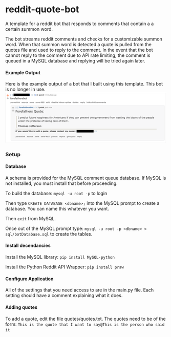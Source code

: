 reddit-quote-bot
============

A template for a reddit bot that responds to comments that contain a a certain summon word.

The bot streams reddit comments and checks for a customizable summon word.  When that summon word is detected a quote is pulled from the quotes file and used to reply to the comment.  In the event that the bot cannot reply to the comment due to API rate limiting, the comment is queued in a MySQL database and replying will be tried again later.

#### Example Output
Here is the example output of a bot that I built using this template.  This bot is no longer in use.
![Example](example.png)

### Setup

#### Database

A schema is provided for the MySQL comment queue database.  If MySQL is not installed, you must install that before proceeding.

To build the database:
`mysql -u root -p` to login

Then type `CREATE DATABASE <dbname>;` into the MySQL prompt to create a database.  You can name this whatever you want.

Then `exit` from MySQL.

Once out of the MySQL prompt type: `mysql -u root -p <dbname> < sql/botDatabase.sql` to create the tables.

#### Install decendancies

Install the MySQL library:
`pip install MySQL-python`

Install the Python Reddit API Wrapper:
`pip install praw`

#### Configure Application

All of the settings that you need access to are in the main.py file.  Each setting should have a comment explaining what it does.

#### Adding quotes

To add a quote, edit the file quotes/quotes.txt.  The quotes need to be of the form:
`This is the quote that I want to say@This is the person who said it`
